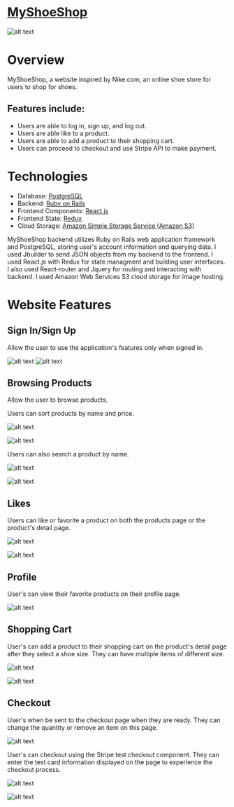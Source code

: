 # [MyShoeShop](https://myshoeshop.herokuapp.com/#/)
![alt text](https://app-ecommerce-seeds.s3-us-west-1.amazonaws.com/shop.png)
# Overview
MyShoeShop, a website inspired by Nike.com, an online shoe store for users to shop for shoes.

## Features include:
- Users are able to log in, sign up, and log out.
- Users are able like to a product.
- Users are able to add a product to their shopping cart.
- Users can proceed to checkout and use Stripe API to make payment.

# Technologies
- Database: [PostgreSQL](https://www.postgresql.org/)
- Backend: [Ruby on Rails](https://rubyonrails.org/)
- Frontend Components: [React.js](https://reactjs.org/)
- Frontend State: [Redux](https://redux.js.org/)
- Cloud Storage: [Amazon Simple Storage Service (Amazon S3)](https://aws.amazon.com/s3/)

MyShoeShop backend utilizes Ruby on Rails web application framework and PostgreSQL, storing user's account information and querying data. I used Jbuilder to send JSON objects from my backend to the frontend. I used React.js with Redux for state managment and building user interfaces. I also used React-router and Jquery for routing and interacting with backend. I used Amazon Web Services S3 cloud storage for image hosting.

# Website Features
## Sign In/Sign Up
Allow the user to use the application's features only when signed in.

![alt text](https://app-ecommerce-seeds.s3-us-west-1.amazonaws.com/signin.png)
![alt text](https://app-ecommerce-seeds.s3-us-west-1.amazonaws.com/signup.png)


## Browsing Products
Allow the user to browse products. 

Users can sort products by name and price. 

![alt text](https://app-ecommerce-seeds.s3-us-west-1.amazonaws.com/sort.png)

![alt text](https://app-ecommerce-seeds.s3-us-west-1.amazonaws.com/sortingsnip.png)


Users can also search a product by name.

![alt text](https://app-ecommerce-seeds.s3-us-west-1.amazonaws.com/search.png)

![alt text](https://app-ecommerce-seeds.s3-us-west-1.amazonaws.com/searchingsnip.png)


## Likes
Users can like or favorite a product on both the products page or the product's detail page.


![alt text](https://app-ecommerce-seeds.s3-us-west-1.amazonaws.com/favoritesp.png)


![alt text](https://app-ecommerce-seeds.s3-us-west-1.amazonaws.com/like.png)


## Profile
User's can view their favorite products on their profile page.

![alt text](https://app-ecommerce-seeds.s3-us-west-1.amazonaws.com/favorites.png)


## Shopping Cart
User's can add a product to their shopping cart on the product's detail page after they select a shoe size. They can have multiple items of different size.

![alt text](https://app-ecommerce-seeds.s3-us-west-1.amazonaws.com/productdetail.png)


![alt text](https://app-ecommerce-seeds.s3-us-west-1.amazonaws.com/shoppingcart.png)

## Checkout 
User's when be sent  to the checkout page when they are ready. They can change the quantity or remove an item on this page.

![alt text](https://app-ecommerce-seeds.s3-us-west-1.amazonaws.com/checkout.png)


User's can checkout using the Stripe test checkout component. They can enter the test card information displayed on the page to experience the checkout process.


![alt text](https://app-ecommerce-seeds.s3-us-west-1.amazonaws.com/stripe.png)


![alt text](https://app-ecommerce-seeds.s3-us-west-1.amazonaws.com/stripesnip.png)

